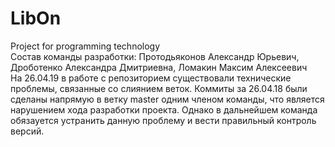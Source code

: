 # LibOn
Project for programming technology<br>
Состав команды разработки: Протодьяконов Александр Юрьевич, Дроботенко Александра Дмитриевна, Ломакин Максим Алексеевич <br>
На 26.04.19 в работе с репозиторием существовали технические проблемы, связанные со слиянием веток. Коммиты за 26.04.18 были сделаны напрямую в ветку master одним членом команды, что является нарушением хода разработки проекта. Однако в дальнейшем команда обязауется устранить данную проблему и вести правильный контроль версий.
